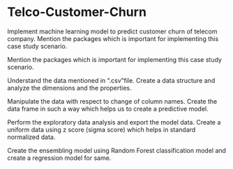 # Telco-Customer-Churn
Implement machine learning model to predict customer churn of telecom company. 
Mention the packages which is important for implementing this case study scenario.

Mention the packages which is important for implementing this case study scenario.

Understand the data mentioned in “.csv”file. Create a data structure and analyze the dimensions and the properties.

Manipulate the data with respect to change of column names. Create the data frame in such a way which helps us to create a predictive model.

Perform the exploratory data analysis and export the model data. Create a uniform data using z score (sigma score) which helps in standard normalized data.

Create the ensembling model using Random Forest classification model and create a regression model for same.
